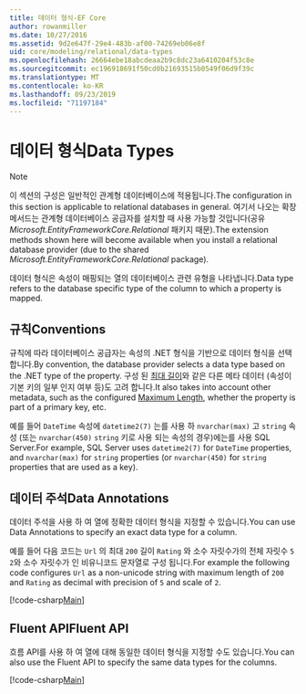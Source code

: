 ```yaml
---
title: 데이터 형식-EF Core
author: rowanmiller
ms.date: 10/27/2016
ms.assetid: 9d2e647f-29e4-483b-af00-74269eb06e8f
uid: core/modeling/relational/data-types
ms.openlocfilehash: 26664ebe18abcdeaa2b9c8dc23a6410204f53c8e
ms.sourcegitcommit: ec196918691f50cd0b21693515b0549f06d9f39c
ms.translationtype: MT
ms.contentlocale: ko-KR
ms.lasthandoff: 09/23/2019
ms.locfileid: "71197184"
---
```

# <a name="data-types"></a><span data-ttu-id="4e191-102">데이터 형식</span><span class="sxs-lookup"><span data-stu-id="4e191-102">Data Types</span></span>

> [!NOTE]  
> <span data-ttu-id="4e191-103">이 섹션의 구성은 일반적인 관계형 데이터베이스에 적용됩니다.</span><span class="sxs-lookup"><span data-stu-id="4e191-103">The configuration in this section is applicable to relational databases in general.</span></span> <span data-ttu-id="4e191-104">여기서 나오는 확장 메서드는 관계형 데이터베이스 공급자를 설치할 때 사용 가능할 것입니다(공유 *Microsoft.EntityFrameworkCore.Relational* 패키지 때문).</span><span class="sxs-lookup"><span data-stu-id="4e191-104">The extension methods shown here will become available when you install a relational database provider (due to the shared *Microsoft.EntityFrameworkCore.Relational* package).</span></span>

<span data-ttu-id="4e191-105">데이터 형식은 속성이 매핑되는 열의 데이터베이스 관련 유형을 나타냅니다.</span><span class="sxs-lookup"><span data-stu-id="4e191-105">Data type refers to the database specific type of the column to which a property is mapped.</span></span>

## <a name="conventions"></a><span data-ttu-id="4e191-106">규칙</span><span class="sxs-lookup"><span data-stu-id="4e191-106">Conventions</span></span>

<span data-ttu-id="4e191-107">규칙에 따라 데이터베이스 공급자는 속성의 .NET 형식을 기반으로 데이터 형식을 선택 합니다.</span><span class="sxs-lookup"><span data-stu-id="4e191-107">By convention, the database provider selects a data type based on the .NET type of the property.</span></span> <span data-ttu-id="4e191-108">구성 된 [최대 길이](../max-length.md)와 같은 다른 메타 데이터 (속성이 기본 키의 일부 인지 여부 등)도 고려 합니다.</span><span class="sxs-lookup"><span data-stu-id="4e191-108">It also takes into account other metadata, such as the configured [Maximum Length](../max-length.md), whether the property is part of a primary key, etc.</span></span>

<span data-ttu-id="4e191-109">예를 들어 `DateTime` 속성에 `datetime2(7)` 는를 사용 하 `nvarchar(max)` 고 `string` 속성 (또는 `nvarchar(450)` `string` 키로 사용 되는 속성의 경우)에는를 사용 SQL Server.</span><span class="sxs-lookup"><span data-stu-id="4e191-109">For example, SQL Server uses `datetime2(7)` for `DateTime` properties, and `nvarchar(max)` for `string` properties (or `nvarchar(450)` for `string` properties that are used as a key).</span></span>

## <a name="data-annotations"></a><span data-ttu-id="4e191-110">데이터 주석</span><span class="sxs-lookup"><span data-stu-id="4e191-110">Data Annotations</span></span>

<span data-ttu-id="4e191-111">데이터 주석을 사용 하 여 열에 정확한 데이터 형식을 지정할 수 있습니다.</span><span class="sxs-lookup"><span data-stu-id="4e191-111">You can use Data Annotations to specify an exact data type for a column.</span></span>

<span data-ttu-id="4e191-112">예를 들어 다음 코드는 `Url` 의 최대 `200` 길이 `Rating` 와 소수 자릿수가의 전체 자릿수 `5` `2`와 소수 자릿수가 인 비유니코드 문자열로 구성 됩니다.</span><span class="sxs-lookup"><span data-stu-id="4e191-112">For example the following code configures `Url` as a non-unicode string with maximum length of `200` and `Rating` as decimal with precision of `5` and scale of `2`.</span></span>

[!code-csharp[Main](../../../../samples/core/Modeling/DataAnnotations/Relational/DataType.cs?name=Entities&highlight=4,6)]

## <a name="fluent-api"></a><span data-ttu-id="4e191-113">Fluent API</span><span class="sxs-lookup"><span data-stu-id="4e191-113">Fluent API</span></span>

<span data-ttu-id="4e191-114">흐름 API를 사용 하 여 열에 대해 동일한 데이터 형식을 지정할 수도 있습니다.</span><span class="sxs-lookup"><span data-stu-id="4e191-114">You can also use the Fluent API to specify the same data types for the columns.</span></span>

[!code-csharp[Main](../../../../samples/core/Modeling/FluentAPI/Relational/DataType.cs?name=Model&highlight=9-10)]
